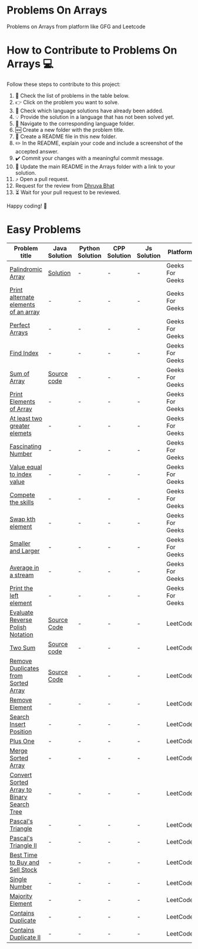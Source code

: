 # Problems On Arrays 
 Problems on Arrays from platform like GFG and Leetcode
# How to Contribute to Problems On Arrays :computer:

Follow these steps to contribute to this project:

1. :mag_right: Check the list of problems in the table below.
2. :point_right: Click on the problem you want to solve.
3. :eyes: Check which language solutions have already been added.
4. :bulb: Provide the solution in a language that has not been solved yet.
5. :file_folder: Navigate to the corresponding language folder.
6. :new: Create a new folder with the problem title.
7. :memo: Create a README file in this new folder.
8. :pencil2: In the README, explain your code and include a screenshot of the accepted answer.
9. :heavy_check_mark: Commit your changes with a meaningful commit message.
10. :link: Update the main README in the Arrays folder with a link to your solution.
11. :arrow_heading_up: Open a pull request.
12. Request for the review from [Dhruva Bhat](https://github.com/dhruvabhat24)
13. :hourglass_flowing_sand: Wait for your pull request to be reviewed.

Happy coding! :rocket:

<p align="center">
  <h1>Easy Problems</h1>
</p>

| Problem title | Java Solution | Python Solution | CPP Solution | Js Solution |  Platform  |
| ------------- | ------------- | --------------- | ------------ | ----------- |  ----------- |
| [Palindromic Array](https://www.geeksforgeeks.org/problems/palindromic-array-1587115620/1?page=1&category=Arrays&difficulty=School,Easy&sortBy=difficulty)  |    [Solution](https://github.com/Lets-code-with-us/DSA-Cracker-/blob/main/Arrays/Java/Palindromic%20Array/Palindromic%20Array.java)           |  -              |   -    |   -  |  Geeks For  Geeks  |
|  [Print alternate elements of an array](https://www.geeksforgeeks.org/problems/print-alternate-elements-of-an-array/1?page=1&category=Arrays&difficulty=School,Basic,Easy&sortBy=difficulty)           |   -            |      -           |        -      |     -        |    Geeks For Geeks       |
|  [Perfect Arrays](https://www.geeksforgeeks.org/problems/perfect-arrays4645/1?page=1&category=Arrays&sortBy=difficulty)             |       -        |        -         |      -        |       -      |  Geeks For Geeks         |
| [Find Index](https://www.geeksforgeeks.org/problems/find-index4752/1?page=1&category=Arrays&sortBy=difficulty)   |   -     |      -       |   -  |   -  |   Geeks For Geeks        |
|  [Sum of Array](https://www.geeksforgeeks.org/problems/sum-of-array2326/1?page=1&category=Arrays&sortBy=difficulty)             |     [Source code](https://github.com/Lets-code-with-us/DSA-Cracker/tree/main/Arrays/Java/Sum%20of%20Array)         |       -          |       -       |    -         |   Geeks For Geeks        |
|   [Print Elements of Array](https://www.geeksforgeeks.org/problems/print-elements-of-array4910/1?page=1&category=Arrays&sortBy=difficulty)            |      -         |       -          |       -       |    -         |   Geeks For Geeks        |
|     [At least two greater elemets](https://www.geeksforgeeks.org/problems/at-least-two-greater-elements4625/1?page=1&category=Arrays&sortBy=difficulty)          |      -         |       -          |       -       |    -         |   Geeks For Geeks        |
|   [Fascinating Number](https://www.geeksforgeeks.org/problems/fascinating-number3751/1?page=1&category=Arrays&sortBy=difficulty)            |      -         |       -          |       -       |    -         |   Geeks For Geeks        |
|   [Value equal to index value](https://www.geeksforgeeks.org/problems/value-equal-to-index-value1330/1?page=1&category=Arrays&sortBy=difficulty)            |      -         |       -          |       -       |    -         |   Geeks For Geeks        |
|   [Compete the skills](https://www.geeksforgeeks.org/problems/compete-the-skills5807/1?page=1&category=Arrays&sortBy=difficulty)            |      -         |       -          |       -       |    -         |   Geeks For Geeks        |
|   [Swap kth element](https://www.geeksforgeeks.org/problems/swap-kth-elements5500/1?page=1&category=Arrays&sortBy=difficulty)               |      -         |       -          |       -       |    -         |   Geeks For Geeks        |
|   [Smaller and Larger](https://www.geeksforgeeks.org/problems/smaller-and-larger4005/1?page=1&category=Arrays&sortBy=difficulty)            |      -         |       -          |       -       |    -         |   Geeks For Geeks        |
|    [Average in a stream](https://www.geeksforgeeks.org/problems/average4856/1?page=1&category=Arrays&sortBy=difficulty)           |      -         |       -          |       -       |    -         |   Geeks For Geeks        |
|   [Print the left element](https://www.geeksforgeeks.org/problems/print-the-left-element2009/1?page=1&category=Arrays&sortBy=difficulty)            |      -         |       -          |       -       |    -         |   Geeks For Geeks        |
|  [Evaluate Reverse Polish Notation](https://leetcode.com/problems/evaluate-reverse-polish-notation/description/?envType=daily-question&envId=2024-01-30)             |      [Source Code](https://github.com/dhruvabhat24/DSA-Cracker-/tree/main/Arrays/Java/Evaluate%20Reverse%20Polish%20Notation)         |       -          |       -       |    -         |   LeetCode        |
|  [Two Sum](https://leetcode.com/problems/two-sum/description/)             | [Source code](https://github.com/dhruvabhat24/DSA-Cracker-/tree/main/Arrays/Java/Two%20Sum) |       -          |       -       |    -         |   LeetCode        |
|  [Remove Duplicates from Sorted Array](https://leetcode.com/problems/remove-duplicates-from-sorted-array/description/)             |  [Source Code](https://github.com/dhruvabhat24/DSA-Cracker-/tree/main/Arrays/Java/Remove%20Duplicates%20from%20Sorted%20Array)  |       -          |       -       |    -         |   LeetCode        |
|  [Remove Element](https://leetcode.com/problems/remove-element/description/)             |      -         |       -          |       -       |    -         |   LeetCode        |
| [Search Insert Position](https://leetcode.com/problems/search-insert-position/description/)              |      -         |       -          |       -       |    -         |   LeetCode        |
| [Plus One](https://leetcode.com/problems/plus-one/description/)              |      -         |       -          |       -       |    -         |   LeetCode        |
| [Merge Sorted Array](https://leetcode.com/problems/merge-sorted-array/description/)              |      -         |       -          |       -       |    -         |   LeetCode        |
| [Convert Sorted Array to Binary Search Tree](https://leetcode.com/problems/convert-sorted-array-to-binary-search-tree/description/)              |      -         |       -          |       -       |    -         |   LeetCode        |
|  [Pascal's Triangle](https://leetcode.com/problems/pascals-triangle/description/)             |      -         |       -          |       -       |    -         |   LeetCode        |
| [Pascal's Triangle II](https://leetcode.com/problems/pascals-triangle-ii/description/)              |      -         |       -          |       -       |    -         |   LeetCode        |
| [Best Time to Buy and Sell Stock](https://leetcode.com/problems/best-time-to-buy-and-sell-stock/description/)              |      -         |       -          |       -       |    -         |   LeetCode        |
|  [Single Number](https://leetcode.com/problems/single-number/description/)             |      -         |       -          |       -       |    -         |   LeetCode        |
| [Majority Element](https://leetcode.com/problems/majority-element/description/)              |      -         |       -          |       -       |    -         |   LeetCode        |
|  [Contains Duplicate](https://leetcode.com/problems/contains-duplicate/description/)             |      -         |       -          |       -       |    -         |   LeetCode        |
| [Contains Duplicate II](https://leetcode.com/problems/contains-duplicate-ii/description/)              |      -         |       -          |       -       |    -         |   LeetCode        |
<!-- >
|               |      -         |       -          |       -       |    -         |   Geeks For Geeks        |
|               |      -         |       -          |       -       |    -         |   Geeks For Geeks        |
|               |      -         |       -          |       -       |    -         |   Geeks For Geeks        |
|               |      -         |       -          |       -       |    -         |   Geeks For Geeks        |
|               |      -         |       -          |       -       |    -         |   Geeks For Geeks        |
|               |      -         |       -          |       -       |    -         |   Geeks For Geeks        |
|               |      -         |       -          |       -       |    -         |   Geeks For Geeks        |
|               |      -         |       -          |       -       |    -         |   Geeks For Geeks        |
|               |      -         |       -          |       -       |    -         |   Geeks For Geeks        |
|               |      -         |       -          |       -       |    -         |   Geeks For Geeks        |
|               |      -         |       -          |       -       |    -         |   Geeks For Geeks        |
-- >
